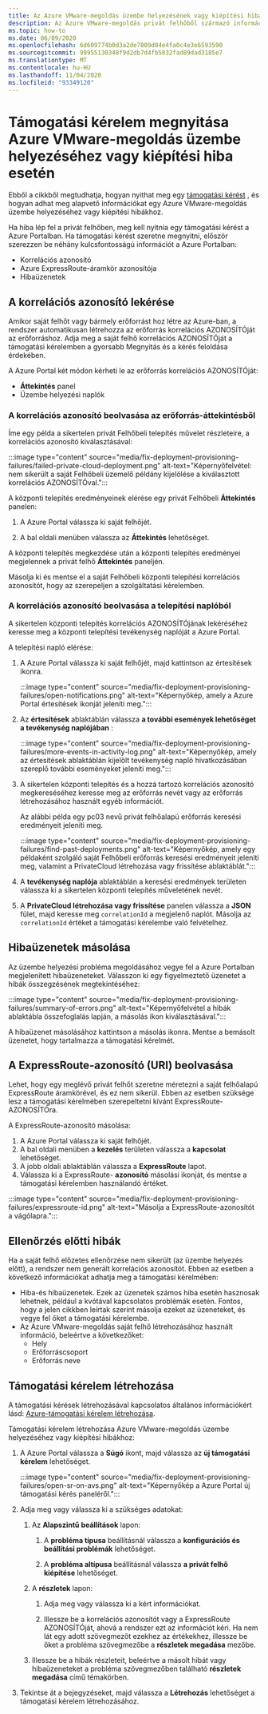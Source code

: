 ```yaml
---
title: Az Azure VMware-megoldás üzembe helyezésének vagy kiépítési hibájának támogatása
description: Az Azure VMware-megoldás privát felhőből származó információk beszerzése egy Azure VMware-megoldás üzembe helyezésére vagy kiépítési hibára vonatkozó szolgáltatási kérelem benyújtásához.
ms.topic: how-to
ms.date: 06/09/2020
ms.openlocfilehash: 6d609774b0d3a2de7809d04e4fa0c4e3e6593590
ms.sourcegitcommit: 99955130348f9d2db7d4fb5032fad89dad3185e7
ms.translationtype: MT
ms.contentlocale: hu-HU
ms.lasthandoff: 11/04/2020
ms.locfileid: "93349120"
---
```

# <a name="open-a-support-request-for-an-azure-vmware-solution-deployment-or-provisioning-failure"></a>Támogatási kérelem megnyitása Azure VMware-megoldás üzembe helyezéséhez vagy kiépítési hiba esetén

Ebből a cikkből megtudhatja, hogyan nyithat meg egy [támogatási kérést](https://rc.portal.azure.com/#create/Microsoft.Support) , és hogyan adhat meg alapvető információkat egy Azure VMware-megoldás üzembe helyezéséhez vagy kiépítési hibákhoz. 

Ha hiba lép fel a privát felhőben, meg kell nyitnia egy támogatási kérést a Azure Portalban. Ha támogatási kérést szeretne megnyitni, először szerezzen be néhány kulcsfontosságú információt a Azure Portalban:

- Korrelációs azonosító
- Azure ExpressRoute-áramkör azonosítója
- Hibaüzenetek

## <a name="get-the-correlation-id"></a>A korrelációs azonosító lekérése
 
Amikor saját felhőt vagy bármely erőforrást hoz létre az Azure-ban, a rendszer automatikusan létrehozza az erőforrás korrelációs AZONOSÍTÓját az erőforráshoz. Adja meg a saját felhő korrelációs AZONOSÍTÓját a támogatási kérelemben a gyorsabb Megnyitás és a kérés feloldása érdekében.

A Azure Portal két módon kérheti le az erőforrás korrelációs AZONOSÍTÓját:

* **Áttekintés** panel
* Üzembe helyezési naplók
 
 ### <a name="get-the-correlation-id-from-the-resource-overview"></a>A korrelációs azonosító beolvasása az erőforrás-áttekintésből

Íme egy példa a sikertelen privát Felhőbeli telepítés művelet részleteire, a korrelációs azonosító kiválasztásával:

:::image type="content" source="media/fix-deployment-provisioning-failures/failed-private-cloud-deployment.png" alt-text="Képernyőfelvétel: nem sikerült a saját Felhőbeli üzemelő példány kijelölése a kiválasztott korrelációs AZONOSÍTÓval.":::

A központi telepítés eredményeinek elérése egy privát Felhőbeli **Áttekintés** panelen:

1. A Azure Portal válassza ki saját felhőjét.

1. A bal oldali menüben válassza az **Áttekintés** lehetőséget.

A központi telepítés megkezdése után a központi telepítés eredményei megjelennek a privát felhő **Áttekintés** paneljén.

Másolja ki és mentse el a saját Felhőbeli központi telepítési korrelációs azonosítót, hogy az szerepeljen a szolgáltatási kérelemben.

### <a name="get-the-correlation-id-from-the-deployment-log"></a>A korrelációs azonosító beolvasása a telepítési naplóból

A sikertelen központi telepítés korrelációs AZONOSÍTÓjának lekéréséhez keresse meg a központi telepítési tevékenység naplóját a Azure Portal.

A telepítési napló elérése:

1. A Azure Portal válassza ki saját felhőjét, majd kattintson az értesítések ikonra.

   :::image type="content" source="media/fix-deployment-provisioning-failures/open-notifications.png" alt-text="Képernyőkép, amely a Azure Portal értesítések ikonját jeleníti meg.":::

1. Az **értesítések** ablaktáblán válassza **a további események lehetőséget a tevékenység naplójában** :

    :::image type="content" source="media/fix-deployment-provisioning-failures/more-events-in-activity-log.png" alt-text="Képernyőkép, amely az értesítések ablaktáblán kijelölt tevékenység napló hivatkozásában szereplő további eseményeket jeleníti meg.":::

1. A sikertelen központi telepítés és a hozzá tartozó korrelációs azonosító megkereséséhez keresse meg az erőforrás nevét vagy az erőforrás létrehozásához használt egyéb információt. 

    Az alábbi példa egy pc03 nevű privát felhőalapú erőforrás keresési eredményeit jeleníti meg.
 
    :::image type="content" source="media/fix-deployment-provisioning-failures/find-past-deployments.png" alt-text="Képernyőkép, amely egy példaként szolgáló saját Felhőbeli erőforrás keresési eredményeit jeleníti meg, valamint a PrivateCloud létrehozása vagy frissítése ablaktáblát.":::
 
1. A **tevékenység naplója** ablaktáblán a keresési eredmények területen válassza ki a sikertelen központi telepítés műveletének nevét.

1. A **PrivateCloud létrehozása vagy frissítése** panelen válassza a **JSON** fület, majd keresse meg `correlationId` a megjelenő naplót. Másolja az `correlationId` értéket a támogatási kérelembe való felvételhez. 
 
## <a name="copy-error-messages"></a>Hibaüzenetek másolása

Az üzembe helyezési probléma megoldásához vegye fel a Azure Portalban megjelenített hibaüzeneteket. Válasszon ki egy figyelmeztető üzenetet a hibák összegzésének megtekintéséhez:
 
:::image type="content" source="media/fix-deployment-provisioning-failures/summary-of-errors.png" alt-text="Képernyőfelvétel a hibák ablaktábla összefoglalás lapján, a másolás ikon kiválasztásával.":::

A hibaüzenet másolásához kattintson a másolás ikonra. Mentse a bemásolt üzenetet, hogy tartalmazza a támogatási kérelmét.
 
## <a name="get-the-expressroute-id-uri"></a>A ExpressRoute-azonosító (URI) beolvasása
 
Lehet, hogy egy meglévő privát felhőt szeretne méretezni a saját felhőalapú ExpressRoute áramkörével, és ez nem sikerül. Ebben az esetben szüksége lesz a támogatási kérelmében szerepeltetni kívánt ExpressRoute-AZONOSÍTÓra.

A ExpressRoute-azonosító másolása:

1. A Azure Portal válassza ki saját felhőjét.
1. A bal oldali menüben a **kezelés** területen válassza a **kapcsolat** lehetőséget. 
1. A jobb oldali ablaktáblán válassza a **ExpressRoute** lapot.
1. Válassza ki a ExpressRoute- **azonosító** másolási ikonját, és mentse a támogatási kérelemben használandó értéket.
 
:::image type="content" source="media/fix-deployment-provisioning-failures/expressroute-id.png" alt-text="Másolja a ExpressRoute-azonosítót a vágólapra."::: 
 
## <a name="pre-validation-failures"></a>Ellenőrzés előtti hibák

Ha a saját felhő előzetes ellenőrzése nem sikerült (az üzembe helyezés előtt), a rendszer nem generált korrelációs azonosítót. Ebben az esetben a következő információkat adhatja meg a támogatási kérelmében:

- Hiba-és hibaüzenetek. Ezek az üzenetek számos hiba esetén hasznosak lehetnek, például a kvótával kapcsolatos problémák esetén. Fontos, hogy a jelen cikkben leírtak szerint másolja ezeket az üzeneteket, és vegye fel őket a támogatási kérelembe.
- Az Azure VMware-megoldás saját felhő létrehozásához használt információ, beleértve a következőket:
  - Hely
  - Erőforráscsoport
  - Erőforrás neve

## <a name="create-your-support-request"></a>Támogatási kérelem létrehozása

A támogatási kérések létrehozásával kapcsolatos általános információkért lásd: [Azure-támogatási kérelem létrehozása](../azure-portal/supportability/how-to-create-azure-support-request.md). 

Támogatási kérelem létrehozása Azure VMware-megoldás üzembe helyezéséhez vagy kiépítési hibákhoz:

1. A Azure Portal válassza a **Súgó** ikont, majd válassza az **új támogatási kérelem** lehetőséget.

    :::image type="content" source="media/fix-deployment-provisioning-failures/open-sr-on-avs.png" alt-text="Képernyőkép a Azure Portal új támogatási kérés paneléről.":::

1. Adja meg vagy válassza ki a szükséges adatokat:

   1. Az **Alapszintű beállítások** lapon:

      1. A **probléma típusa** beállításnál válassza a **konfigurációs és beállítási problémák** lehetőséget.

      1. A **probléma altípusa** beállításnál válassza **a privát felhő kiépítése** lehetőséget.

   1. A **részletek** lapon:

      1. Adja meg vagy válassza ki a kért információkat.

      1. Illessze be a korrelációs azonosítót vagy a ExpressRoute AZONOSÍTÓját, ahová a rendszer ezt az információt kéri. Ha nem lát egy adott szövegmezőt ezekhez az értékekhez, illessze be őket a probléma szövegmezőbe a **részletek megadása** mezőbe.

    1. Illessze be a hibák részleteit, beleértve a másolt hibát vagy hibaüzeneteket a probléma szövegmezőben található **részletek megadása** című témakörben.

1. Tekintse át a bejegyzéseket, majd válassza a **Létrehozás** lehetőséget a támogatási kérelem létrehozásához.
